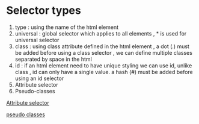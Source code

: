 # Selector types

1. type : using the name of the html element
2. universal : global selector which applies to all elements , * is used for universal selector
3. class : using class attribute defined in the html element , a dot (.) must be added before using a class selector , we can define multiple classes separated by space in the html
4. id : if an html element need to have unique styling we can use id, unlike class , id can only have a single value. a hash (#) must be added before using an id selector
5. Attribute selector
6. Pseudo-classes

[Attribute selector](Selector%20types%2042483321d54d467fb892b480c5a29b85/Attribute%20selector%205671a11e6b384e46b7cb78655e90c87f.md)

[pseudo classes](Selector%20types%2042483321d54d467fb892b480c5a29b85/pseudo%20classes%201fdbf6f486624814aecf0a76f2a195bc.md)